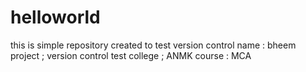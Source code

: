 # helloworld
this is simple repository created  to test version control
name : bheem
project ; version control test
college ; ANMK
course : MCA
